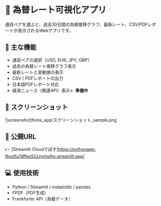 # 💱 為替レート可視化アプリ

通貨ペアを選ぶと、過去30日間の為替推移グラフ、最新レート、CSV/PDFレポートが表示されるWebアプリです。

## 🔧 主な機能

- 通貨ペアの選択（USD, EUR, JPY, GBP）
- 過去の為替レート推移グラフ表示
- 最新レートと変動値の表示
- CSV / PDFレポートの出力
- 日本語PDFレポート対応
- 経済ニュース（関連API）表示← **準備中**

## 📸 スクリーンショット

![screenshot]forex_app/スクリーンショット_sample.png

## 🚀 公開URL
👉 [Streamlit Cloudで試す]https://pythonapp-fbodfu7dffgx52zzjyhs9m.streamlit.app/

## 💻 使用技術
- Python / Streamlit / matplotlib / pandas
- FPDF（PDF生成）
- Frankfurter API（為替データ）
